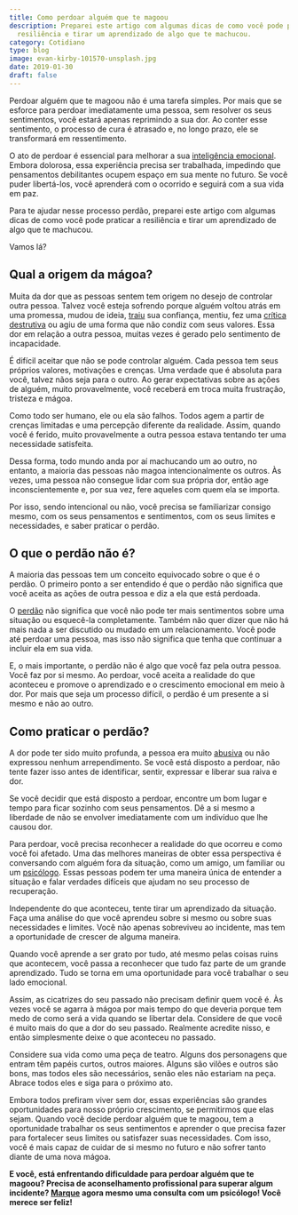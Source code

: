```yaml
---
title: Como perdoar alguém que te magoou
description: Preparei este artigo com algumas dicas de como você pode praticar a
  resiliência e tirar um aprendizado de algo que te machucou.
category: Cotidiano
type: blog
image: evan-kirby-101570-unsplash.jpg
date: 2019-01-30
draft: false
---
```


Perdoar alguém que te magoou não é uma tarefa simples. Por mais que se esforce para perdoar imediatamente uma pessoa, sem resolver os seus sentimentos, você estará apenas reprimindo a sua dor. Ao conter esse sentimento, o processo de cura é atrasado e, no longo prazo, ele se transformará em ressentimento.

O ato de perdoar é essencial para melhorar a sua [inteligência emocional](/desenvolver-inteligencia-emocional/). Embora dolorosa, essa experiência precisa ser trabalhada, impedindo que pensamentos debilitantes ocupem espaço em sua mente no futuro. Se você puder libertá-los, você aprenderá com o ocorrido e seguirá com a sua vida em paz.

Para te ajudar nesse processo perdão, preparei este artigo com algumas dicas de como você pode praticar a resiliência e tirar um aprendizado de algo que te machucou.

Vamos lá?

## Qual a origem da mágoa?

Muita da dor que as pessoas sentem tem origem no desejo de controlar outra pessoa. Talvez você esteja sofrendo porque alguém voltou atrás em uma promessa, mudou de ideia, [traiu](https://yuribusin.com.br/como-segredos-e-mentiras-destroem-relacionamentos/) sua confiança, mentiu, fez uma [crítica destrutiva](/como-lidar-com-criticas/) ou agiu de uma forma que não condiz com seus valores. Essa dor em relação a outra pessoa, muitas vezes é gerado pelo sentimento de incapacidade.

É difícil aceitar que não se pode controlar alguém. Cada pessoa tem seus próprios valores, motivações e crenças. Uma verdade que é absoluta para você, talvez nãos seja para o outro. Ao gerar expectativas sobre as ações de alguém, muito provavelmente, você receberá em troca muita frustração, tristeza e mágoa.

Como todo ser humano, ele ou ela são falhos. Todos agem a partir de crenças limitadas e uma percepção diferente da realidade. Assim, quando você é ferido, muito provavelmente a outra pessoa estava tentando ter uma necessidade satisfeita.

Dessa forma, todo mundo anda por aí machucando um ao outro, no entanto, a maioria das pessoas não magoa intencionalmente os outros. Às vezes, uma pessoa não consegue lidar com sua própria dor, então age inconscientemente e, por sua vez, fere aqueles com quem ela se importa.

Por isso, sendo intencional ou não, você precisa se familiarizar consigo mesmo, com os seus pensamentos e sentimentos, com os seus limites e necessidades, e saber praticar o perdão.

## O que o perdão não é?

A maioria das pessoas tem um conceito equivocado sobre o que é o perdão. O primeiro ponto a ser entendido é que o perdão não significa que você aceita as ações de outra pessoa e diz a ela que está perdoada.

O [perdão](https://yuribusin.com.br/como-perdoar-alguem-que-te-magoou/) não significa que você não pode ter mais sentimentos sobre uma situação ou esquecê-la completamente. Também não quer dizer que não há mais nada a ser discutido ou mudado em um relacionamento. Você pode até perdoar uma pessoa, mas isso não significa que tenha que continuar a incluir ela em sua vida.

E, o mais importante, o perdão não é algo que você faz pela outra pessoa. Você faz por si mesmo. Ao perdoar, você aceita a realidade do que aconteceu e promove o aprendizado e o crescimento emocional em meio à dor. Por mais que seja um processo difícil, o perdão é um presente a si mesmo e não ao outro.

## Como praticar o perdão?

A dor pode ter sido muito profunda, a pessoa era muito [abusiva](https://yuribusin.com.br/relacionamento-abusivo/) ou não expressou nenhum arrependimento. Se você está disposto a perdoar, não tente fazer isso antes de identificar, sentir, expressar e liberar sua raiva e dor.

Se você decidir que está disposto a perdoar, encontre um bom lugar e tempo para ficar sozinho com seus pensamentos. Dê a si mesmo a liberdade de não se envolver imediatamente com um indivíduo que lhe causou dor.

Para perdoar, você precisa reconhecer a realidade do que ocorreu e como você foi afetado. Uma das melhores maneiras de obter essa perspectiva é conversando com alguém fora da situação, como um amigo, um familiar ou um [psicólogo](/pra-que-serve-um-psicologo-clinico/). Essas pessoas podem ter uma maneira única de entender a situação e falar verdades difíceis que ajudam no seu processo de recuperação.

Independente do que aconteceu, tente tirar um aprendizado da situação. Faça uma análise do que você aprendeu sobre si mesmo ou sobre suas necessidades e limites. Você não apenas sobreviveu ao incidente, mas tem a oportunidade de crescer de alguma maneira.

Quando você aprende a ser grato por tudo, até mesmo pelas coisas ruins que acontecem, você passa a reconhecer que tudo faz parte de um grande aprendizado. Tudo se torna em uma oportunidade para você trabalhar o seu lado emocional.

Assim, as cicatrizes do seu passado não precisam definir quem você é. Às vezes você se agarra à mágoa por mais tempo do que deveria porque tem medo de como será a vida quando se libertar dela. Considere de que você é muito mais do que a dor do seu passado. Realmente acredite nisso, e então simplesmente deixe o que aconteceu no passado.

Considere sua vida como uma peça de teatro. Alguns dos personagens que entram têm papéis curtos, outros maiores. Alguns são vilões e outros são bons, mas todos eles são necessários, senão eles não estariam na peça. Abrace todos eles e siga para o próximo ato.

Embora todos prefiram viver sem dor, essas experiências são grandes oportunidades para nosso próprio crescimento, se permitirmos que elas sejam. Quando você decide perdoar alguém que te magoou, tem a oportunidade trabalhar os seus sentimentos e aprender o que precisa fazer para fortalecer seus limites ou satisfazer suas necessidades. Com isso, você é mais capaz de cuidar de si mesmo no futuro e não sofrer tanto diante de uma nova mágoa.

**E você, está enfrentando dificuldade para perdoar alguém que te magoou? Precisa de aconselhamento profissional para superar algum incidente? [Marque](/contato/) agora mesmo uma consulta com um psicólogo! Você merece ser feliz!**
